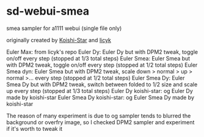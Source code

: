 # sd-webui-smea
smea sampler for a1111 webui (single file only)

originally created by [Koishi-Star](https://github.com/Koishi-Star/Euler-Smea-Dyn-Sampler) and [licyk](https://github.com/licyk/advanced_euler_sampler_extension)

Euler Max: from licyk's repo
Euler Dy: Euler Dy but with DPM2 tweak, toggle on/off every step (stopped at 1/3 total steps)
Euler Smea: Euler Smea but with DPM2 tweak, toggle on/off every step (stopped at 1/2 total steps)
Euler Smea dyn: Euler Smea but with DPM2 tweak, scale down > normal > up > normal >... every step (stopped at 1/2 total steps)
Euler Smea Dy: Euler Smea Dy but with DPM2 tweak, switch between folded to 1/2 size and scale up every step (stopped at 1/3 total steps)
Euler Dy koishi-star: og Euler Dy made by koishi-star
Euler Smea Dy koishi-star: og Euler Smea Dy made by koishi-star

The reason of many experiment is due to og sampler tends to blurred the background or overfry image, so I checked DPM2 sampler and experiment if it's worth to tweak it
